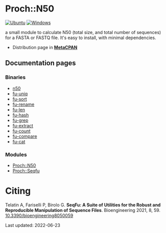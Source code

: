

# Proch::N50

[![Ubuntu](https://github.com/telatin/proch-n50/actions/workflows/ubuntu.yaml/badge.svg)](https://github.com/telatin/proch-n50/actions/workflows/ubuntu.yaml)
[![Windows](https://github.com/telatin/proch-n50/actions/workflows/windows.yml/badge.svg)](https://github.com/telatin/proch-n50/actions/workflows/windows.yml)

a small module to calculate N50 (total size, and total number of sequences) for a FASTA or FASTQ file. It's easy to install, with minimal dependencies.

 * Distribution page in **[MetaCPAN](https://metacpan.org/pod/Proch::N50)**

## Documentation pages

### Binaries 
 * [n50](docs/n50.md)
 * [fu-uniq](docs/fu-uniq.md)
 * [fu-sort](docs/fu-sort.md)
 * [fu-rename](docs/fu-rename.md)
 * [fu-len](docs/fu-len.md)
 * [fu-hash](docs/fu-hash.md)
 * [fu-grep](docs/fu-grep.md)
 * [fu-extract](docs/fu-extract.md)
 * [fu-count](docs/fu-count.md)
 * [fu-compare](docs/fu-compare.md)
 * [fu-cat](docs/fu-cat.md)
### Modules 
 * [Proch::N50](docs/N50.md)
 * [Proch::Seqfu](docs/Seqfu.md)


# Citing

Telatin A, Fariselli P, Birolo G. 
**SeqFu: A Suite of Utilities for the Robust and Reproducible Manipulation of Sequence Files**.
Bioengineering 2021, 8, 59. [10.3390/bioengineering8050059](https://doi.org/10.3390/bioengineering8050059)


Last updated: 2022-06-23

